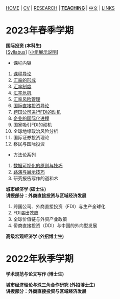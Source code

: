[HOME](./index.md) | [CV](./assets/CV_FanghaoChen_220927.pdf) | [RESEARCH](./research.md) | [**TEACHING**](./teaching.md) | [中文](./chinesepage.md) | [LINKS](./links.md)

# 2023年春季学期

**国际投资 (本科生)**  <br/>
[[Syllabus](./assets/国际投资_课程大纲.pdf)] [[小组展示说明](./assets/关于小组路演的说明.pdf)] <br/>

* 课程内容
1. [课程导论](./assets/第1讲_课程导论.pdf) <br/>
2. [汇率的形成](./assets/第2讲_汇率的形成.pdf) <br/>
3. [汇率制度](./assets/第3讲_汇率制度.pdf) <br/>
4. [汇率危机](./assets/第4讲_汇率危机.pdf) <br/>
5. [汇率风险管理](./assets/第5讲_汇率风险管理.pdf) <br/>
6. [国际直接投资导论](./assets/第6讲_国际直接投资导论.pdf) <br/>
7. [跨国公司进行FDI的动机](./assets/第7讲_跨国公司进行FDI的动机.pdf) <br/>
8. [企业的国际化进程](./assets/第8讲_企业的国际化进程.pdf) <br/>
9. 国家吸引FDI的动机 <br/>
10. 全球地缘政治风险分析 <br/>
11. 国际证券投资理论 <br/>
12. 移民与国际投资 <br/>

* 方法论系列
1. [数据可视化的原则与技巧](./assets/数据可视化的原则与技巧.pdf) 
2. [路演与展示技巧](./assets/方法论2_路演与展示技巧.pdf) 
3. 研究报告写作的道和术 <br/>

**城市经济学 (硕士生)** <br/>
**讲授部分：外商直接投资与区域经济发展**
1. 跨国公司、外商直接投资（FDI）与生产全球化 <br/>
2. FDI溢出效应 <br/>
3. 全球价值链与外资产业政策 <br/>
4. 侨商直接投资（DDI）与中国的外向型发展 <br/>

**高级宏观经济学 (外招博士生)** <br/>

# 2022年秋季学期

**学术规范与论文写作 (博士生)** <br/>

**城市经济理论与珠三角合作研究 (外招博士生)** <br/>
**讲授部分：外商直接投资与区域经济发展**

